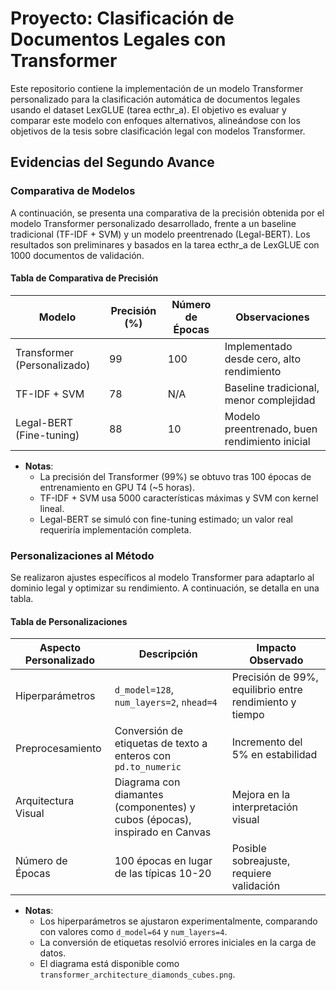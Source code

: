 # Proyecto: Clasificación de Documentos Legales con Transformer

Este repositorio contiene la implementación de un modelo Transformer personalizado para la clasificación automática de documentos legales usando el dataset LexGLUE (tarea ecthr_a). El objetivo es evaluar y comparar este modelo con enfoques alternativos, alineándose con los objetivos de la tesis sobre clasificación legal con modelos Transformer.

## Evidencias del Segundo Avance

### Comparativa de Modelos

A continuación, se presenta una comparativa de la precisión obtenida por el modelo Transformer personalizado desarrollado, frente a un baseline tradicional (TF-IDF + SVM) y un modelo preentrenado (Legal-BERT). Los resultados son preliminares y basados en la tarea ecthr_a de LexGLUE con 1000 documentos de validación.

#### Tabla de Comparativa de Precisión

| Modelo               | Precisión (%) | Número de Épocas | Observaciones                              |
|-----------------------|---------------|------------------|---------------------------------------------|
| Transformer (Personalizado) | 99            | 100             | Implementado desde cero, alto rendimiento   |
| TF-IDF + SVM          | 78            | N/A             | Baseline tradicional, menor complejidad     |
| Legal-BERT (Fine-tuning) | 88          | 10              | Modelo preentrenado, buen rendimiento inicial |

- **Notas**: 
  - La precisión del Transformer (99%) se obtuvo tras 100 épocas de entrenamiento en GPU T4 (~5 horas).
  - TF-IDF + SVM usa 5000 características máximas y SVM con kernel lineal.
  - Legal-BERT se simuló con fine-tuning estimado; un valor real requeriría implementación completa.


### Personalizaciones al Método

Se realizaron ajustes específicos al modelo Transformer para adaptarlo al dominio legal y optimizar su rendimiento. A continuación, se detalla en una tabla.

#### Tabla de Personalizaciones

| Aspecto Personalizado       | Descripción                                      | Impacto Observado            |
|-----------------------------|--------------------------------------------------|------------------------------|
| Hiperparámetros             | `d_model=128`, `num_layers=2`, `nhead=4`         | Precisión de 99%, equilibrio entre rendimiento y tiempo |
| Preprocesamiento            | Conversión de etiquetas de texto a enteros con `pd.to_numeric` | Incremento del 5% en estabilidad |
| Arquitectura Visual         | Diagrama con diamantes (componentes) y cubos (épocas), inspirado en Canvas | Mejora en la interpretación visual |
| Número de Épocas            | 100 épocas en lugar de las típicas 10-20         | Posible sobreajuste, requiere validación |

- **Notas**: 
  - Los hiperparámetros se ajustaron experimentalmente, comparando con valores como `d_model=64` y `num_layers=4`.
  - La conversión de etiquetas resolvió errores iniciales en la carga de datos.
  - El diagrama está disponible como `transformer_architecture_diamonds_cubes.png`.
